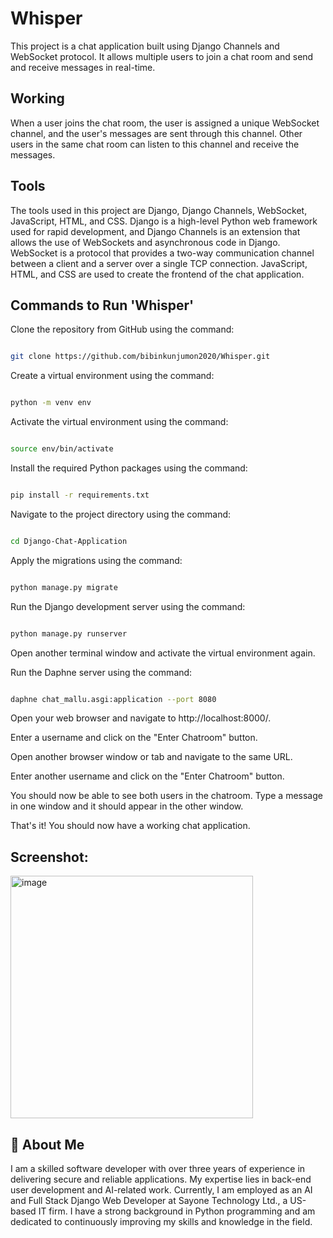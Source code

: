 
# Whisper

This project is a chat application built using Django Channels and WebSocket protocol. It allows multiple users to join a chat room and send and receive messages in real-time.



## Working

When a user joins the chat room, the user is assigned a unique WebSocket channel, and the user's messages are sent through this channel. Other users in the same chat room can listen to this channel and receive the messages.
## Tools

The tools used in this project are Django, Django Channels, WebSocket, JavaScript, HTML, and CSS. Django is a high-level Python web framework used for rapid development, and Django Channels is an extension that allows the use of WebSockets and asynchronous code in Django. WebSocket is a protocol that provides a two-way communication channel between a client and a server over a single TCP connection. JavaScript, HTML, and CSS are used to create the frontend of the chat application.
## Commands to Run 'Whisper'

Clone the repository from GitHub using the command:

```bash

git clone https://github.com/bibinkunjumon2020/Whisper.git

```
Create a virtual environment using the command:
```bash

python -m venv env


```
Activate the virtual environment using the command:

```bash

source env/bin/activate


```

Install the required Python packages using the command:

```bash

pip install -r requirements.txt


```

Navigate to the project directory using the command:

```bash

cd Django-Chat-Application

```
Apply the migrations using the command:
```bash

python manage.py migrate


```
Run the Django development server using the command:

```bash

python manage.py runserver


```
Open another terminal window and activate the virtual environment again.

Run the Daphne server using the command:

```bash

daphne chat_mallu.asgi:application --port 8080


```

Open your web browser and navigate to http://localhost:8000/.

Enter a username and click on the "Enter Chatroom" button.

Open another browser window or tab and navigate to the same URL.

Enter another username and click on the "Enter Chatroom" button.

You should now be able to see both users in the chatroom. Type a message in one window and it should appear in the other window.

That's it! You should now have a working chat application.

## Screenshot:

<img width="388" alt="image" src="https://user-images.githubusercontent.com/104210649/231892620-7b9d5c39-f179-4a75-bf92-52a06c646a6a.png">


## 🚀 About Me

I am a skilled software developer with over three years of experience in delivering secure and reliable applications. My expertise lies in back-end user development and AI-related work. Currently, I am employed as an AI and Full Stack Django Web Developer at Sayone Technology Ltd., a US-based IT firm. I have a strong background in Python programming and am dedicated to continuously improving my skills and knowledge in the field.

